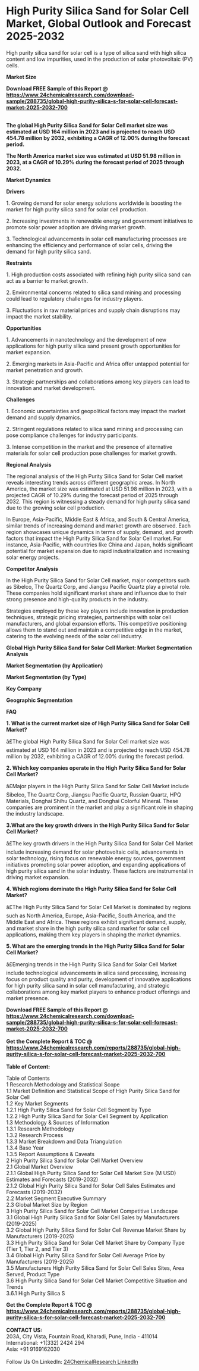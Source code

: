 <h1>High Purity Silica Sand for Solar Cell Market, Global Outlook and Forecast 2025-2032</h1><p>High purity silica sand for solar cell is a type of silica sand with high silica content and low impurities, used in the production of solar photovoltaic (PV) cells.</p><p>
<strong>Market Size</strong></p><p>
</p><div><b>Download FREE Sample of this Report @ 
            <a href="https://www.24chemicalresearch.com/download-sample/288735/global-high-purity-silica-s-for-solar-cell-forecast-market-2025-2032-700">
            https://www.24chemicalresearch.com/download-sample/288735/global-high-purity-silica-s-for-solar-cell-forecast-market-2025-2032-700</a></b></div><br><p><strong>The global High Purity Silica Sand for Solar Cell market size was estimated at USD 164 million in 2023 and is projected to reach USD 454.78 million by 2032, exhibiting a CAGR of 12.00% during the forecast period.</strong></p><p>
</p><p><strong>The North America market size was estimated at USD 51.98 million in 2023, at a CAGR of 10.29% during the forecast period of 2025 through 2032.</strong></p><p>
<strong>Market Dynamics</strong></p><p>
<strong>Drivers</strong></p><p>
</p><p>1. Growing demand for solar energy solutions worldwide is boosting the market for high purity silica sand for solar cell production.</p><p>
</p><p>2. Increasing investments in renewable energy and government initiatives to promote solar power adoption are driving market growth.</p><p>
</p><p>3. Technological advancements in solar cell manufacturing processes are enhancing the efficiency and performance of solar cells, driving the demand for high purity silica sand.</p><p>
<strong>Restraints</strong></p><p>
</p><p>1. High production costs associated with refining high purity silica sand can act as a barrier to market growth.</p><p>
</p><p>2. Environmental concerns related to silica sand mining and processing could lead to regulatory challenges for industry players.</p><p>
</p><p>3. Fluctuations in raw material prices and supply chain disruptions may impact the market stability.</p><p>
<strong>Opportunities</strong></p><p>
</p><p>1. Advancements in nanotechnology and the development of new applications for high purity silica sand present growth opportunities for market expansion.</p><p>
</p><p>2. Emerging markets in Asia-Pacific and Africa offer untapped potential for market penetration and growth.</p><p>
</p><p>3. Strategic partnerships and collaborations among key players can lead to innovation and market development.</p><p>
<strong>Challenges</strong></p><p>
</p><p>1. Economic uncertainties and geopolitical factors may impact the market demand and supply dynamics.</p><p>
</p><p>2. Stringent regulations related to silica sand mining and processing can pose compliance challenges for industry participants.</p><p>
</p><p>3. Intense competition in the market and the presence of alternative materials for solar cell production pose challenges for market growth.</p><p>
<strong>Regional Analysis</strong></p><p>
</p><p>The regional analysis of the High Purity Silica Sand for Solar Cell market reveals interesting trends across different geographic areas. In North America, the market size was estimated at USD 51.98 million in 2023, with a projected CAGR of 10.29% during the forecast period of 2025 through 2032. This region is witnessing a steady demand for high purity silica sand due to the growing solar cell production.</p><p>
</p><p>In Europe, Asia-Pacific, Middle East &amp; Africa, and South &amp; Central America, similar trends of increasing demand and market growth are observed. Each region showcases unique dynamics in terms of supply, demand, and growth factors that impact the High Purity Silica Sand for Solar Cell market. For instance, Asia-Pacific, with countries like China and Japan, holds significant potential for market expansion due to rapid industrialization and increasing solar energy projects.</p><p>
<strong>Competitor Analysis</strong></p><p>
</p><p>In the High Purity Silica Sand for Solar Cell market, major competitors such as Sibelco, The Quartz Corp, and Jiangsu Pacific Quartz play a pivotal role. These companies hold significant market share and influence due to their strong presence and high-quality products in the industry.</p><p>
</p><p>Strategies employed by these key players include innovation in production techniques, strategic pricing strategies, partnerships with solar cell manufacturers, and global expansion efforts. This competitive positioning allows them to stand out and maintain a competitive edge in the market, catering to the evolving needs of the solar cell industry.</p><p>
<strong>Global High Purity Silica Sand for Solar Cell Market: Market Segmentation Analysis</strong></p><p>
<strong>Market Segmentation (by Application)</strong></p><p>
</p><p>
<strong>Market Segmentation (by Type)</strong></p><p>
</p><p>
<strong>Key Company</strong></p><p>
</p><p>
<strong>Geographic Segmentation</strong></p><p>
</p><p>
<strong>FAQ </strong></p><p>
</p><p><strong>1. What is the current market size of High Purity Silica Sand for Solar Cell Market?</strong></p><p>
</p><p>â£The global High Purity Silica Sand for Solar Cell market size was estimated at USD 164 million in 2023 and is projected to reach USD 454.78 million by 2032, exhibiting a CAGR of 12.00% during the forecast period.</p><p>
</p><p><strong>2. Which key companies operate in the High Purity Silica Sand for Solar Cell Market?</strong></p><p>
</p><p>â£Major players in the High Purity Silica Sand for Solar Cell Market include Sibelco, The Quartz Corp, Jiangsu Pacific Quartz, Russian Quartz, HPQ Materials, Donghai Shihu Quartz, and Donghai Colorful Mineral. These companies are prominent in the market and play a significant role in shaping the industry landscape.</p><p>
</p><p><strong>3.What are the key growth drivers in the High Purity Silica Sand for Solar Cell Market?</strong></p><p>
</p><p>â£The key growth drivers in the High Purity Silica Sand for Solar Cell Market include increasing demand for solar photovoltaic cells, advancements in solar technology, rising focus on renewable energy sources, government initiatives promoting solar power adoption, and expanding applications of high purity silica sand in the solar industry. These factors are instrumental in driving market expansion.</p><p>
</p><p><strong>4. Which regions dominate the High Purity Silica Sand for Solar Cell Market?</strong></p><p>
</p><p>â£The High Purity Silica Sand for Solar Cell Market is dominated by regions such as North America, Europe, Asia-Pacific, South America, and the Middle East and Africa. These regions exhibit significant demand, supply, and market share in the high purity silica sand market for solar cell applications, making them key players in shaping the market dynamics.</p><p>
</p><p><strong>5. What are the emerging trends in the High Purity Silica Sand for Solar Cell Market?</strong></p><p>
</p><p>â£Emerging trends in the High Purity Silica Sand for Solar Cell Market include technological advancements in silica sand processing, increasing focus on product quality and purity, development of innovative applications for high purity silica sand in solar cell manufacturing, and strategic collaborations among key market players to enhance product offerings and market presence.</p><div><b>Download FREE Sample of this Report @ 
            <a href="https://www.24chemicalresearch.com/download-sample/288735/global-high-purity-silica-s-for-solar-cell-forecast-market-2025-2032-700">
            https://www.24chemicalresearch.com/download-sample/288735/global-high-purity-silica-s-for-solar-cell-forecast-market-2025-2032-700</a></b></div><br><div><b>Get the Complete Report & TOC @ 
            <a href="https://www.24chemicalresearch.com/reports/288735/global-high-purity-silica-s-for-solar-cell-forecast-market-2025-2032-700">
            https://www.24chemicalresearch.com/reports/288735/global-high-purity-silica-s-for-solar-cell-forecast-market-2025-2032-700</a></b></div><br>
            <b>Table of Content:</b><p>Table of Contents<br />
1 Research Methodology and Statistical Scope<br />
1.1 Market Definition and Statistical Scope of High Purity Silica Sand for Solar Cell<br />
1.2 Key Market Segments<br />
1.2.1 High Purity Silica Sand for Solar Cell Segment by Type<br />
1.2.2 High Purity Silica Sand for Solar Cell Segment by Application<br />
1.3 Methodology & Sources of Information<br />
1.3.1 Research Methodology<br />
1.3.2 Research Process<br />
1.3.3 Market Breakdown and Data Triangulation<br />
1.3.4 Base Year<br />
1.3.5 Report Assumptions & Caveats<br />
2 High Purity Silica Sand for Solar Cell Market Overview<br />
2.1 Global Market Overview<br />
2.1.1 Global High Purity Silica Sand for Solar Cell Market Size (M USD) Estimates and Forecasts (2019-2032)<br />
2.1.2 Global High Purity Silica Sand for Solar Cell Sales Estimates and Forecasts (2019-2032)<br />
2.2 Market Segment Executive Summary<br />
2.3 Global Market Size by Region<br />
3 High Purity Silica Sand for Solar Cell Market Competitive Landscape<br />
3.1 Global High Purity Silica Sand for Solar Cell Sales by Manufacturers (2019-2025)<br />
3.2 Global High Purity Silica Sand for Solar Cell Revenue Market Share by Manufacturers (2019-2025)<br />
3.3 High Purity Silica Sand for Solar Cell Market Share by Company Type (Tier 1, Tier 2, and Tier 3)<br />
3.4 Global High Purity Silica Sand for Solar Cell Average Price by Manufacturers (2019-2025)<br />
3.5 Manufacturers High Purity Silica Sand for Solar Cell Sales Sites, Area Served, Product Type<br />
3.6 High Purity Silica Sand for Solar Cell Market Competitive Situation and Trends<br />
3.6.1 High Purity Silica S</p><div><b>Get the Complete Report & TOC @ 
            <a href="https://www.24chemicalresearch.com/reports/288735/global-high-purity-silica-s-for-solar-cell-forecast-market-2025-2032-700">
            https://www.24chemicalresearch.com/reports/288735/global-high-purity-silica-s-for-solar-cell-forecast-market-2025-2032-700</a></b></div><br><b>CONTACT US:</b><br>
            203A, City Vista, Fountain Road, Kharadi, Pune, India - 411014<br>
            International: +1(332) 2424 294<br>
            Asia: +91 9169162030 <br><br>
            Follow Us On LinkedIn: <a href="https://www.linkedin.com/company/24chemicalresearch/">24ChemicalResearch LinkedIn</a>